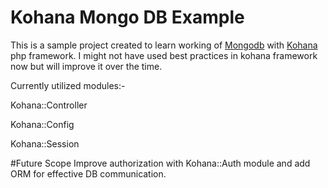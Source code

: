 # Kohana Mongo DB Example

This is a sample project created to learn working of [Mongodb](http://www.mongodb.org/) with [Kohana](http://kohanaframework.org) php framework.
I might not have used best practices in kohana framework now but will improve it over the time.

Currently utilized modules:-

Kohana::Controller

Kohana::Config

Kohana::Session

#Future Scope
Improve authorization with Kohana::Auth module and add ORM for effective DB communication.